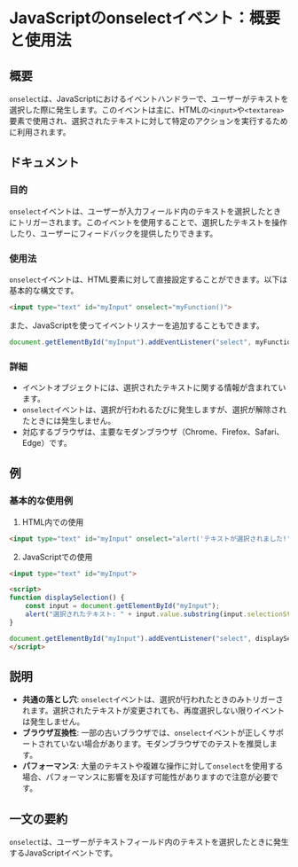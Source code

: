 <!--
Meta Description: # JavaScriptのonselectイベント：概要と使用法 ## 概要 `onselect`は、JavaScriptにおけるイベントハンドラーで、ユーザーがテキストを選択した際に発生します。このイベントは主に、HTMLの`<input>`や`<textarea>`要素で使用され、選択されたテキ...
Meta Keywords: onselect, input, myinput, イベントは, html
-->

# JavaScriptのonselectイベント：概要と使用法

## 概要
`onselect`は、JavaScriptにおけるイベントハンドラーで、ユーザーがテキストを選択した際に発生します。このイベントは主に、HTMLの`<input>`や`<textarea>`要素で使用され、選択されたテキストに対して特定のアクションを実行するために利用されます。

## ドキュメント
### 目的
`onselect`イベントは、ユーザーが入力フィールド内のテキストを選択したときにトリガーされます。このイベントを使用することで、選択したテキストを操作したり、ユーザーにフィードバックを提供したりできます。

### 使用法
`onselect`イベントは、HTML要素に対して直接設定することができます。以下は基本的な構文です。

```html
<input type="text" id="myInput" onselect="myFunction()">
```

また、JavaScriptを使ってイベントリスナーを追加することもできます。

```javascript
document.getElementById("myInput").addEventListener("select", myFunction);
```

### 詳細
- イベントオブジェクトには、選択されたテキストに関する情報が含まれています。
- `onselect`イベントは、選択が行われるたびに発生しますが、選択が解除されたときには発生しません。
- 対応するブラウザは、主要なモダンブラウザ（Chrome、Firefox、Safari、Edge）です。

## 例
### 基本的な使用例

1. HTML内での使用

```html
<input type="text" id="myInput" onselect="alert('テキストが選択されました!')">
```

2. JavaScriptでの使用

```html
<input type="text" id="myInput">

<script>
function displaySelection() {
    const input = document.getElementById("myInput");
    alert("選択されたテキスト: " + input.value.substring(input.selectionStart, input.selectionEnd));
}

document.getElementById("myInput").addEventListener("select", displaySelection);
</script>
```

## 説明
- **共通の落とし穴**: `onselect`イベントは、選択が行われたときのみトリガーされます。選択されたテキストが変更されても、再度選択しない限りイベントは発生しません。
- **ブラウザ互換性**: 一部の古いブラウザでは、`onselect`イベントが正しくサポートされていない場合があります。モダンブラウザでのテストを推奨します。
- **パフォーマンス**: 大量のテキストや複雑な操作に対して`onselect`を使用する場合、パフォーマンスに影響を及ぼす可能性がありますので注意が必要です。

## 一文の要約
`onselect`は、ユーザーがテキストフィールド内のテキストを選択したときに発生するJavaScriptイベントです。